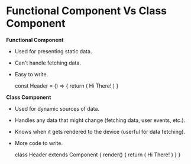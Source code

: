 # Functional Component Vs Class Component

**Functional Component**

- Used for presenting static data.
- Can't handle fetching data.
- Easy to write.


    const Header = () => {
      return (
        <Text>Hi There!</Text>
      )
    }


**Class Component**

- Used for dynamic sources of data.
- Handles any data that might change (fetching data, user events, etc.).
- Knows when it gets rendered to the device (userful for data fetching).
- More code to write.


    class Header extends Component {
      render() {
        return (
          <Text>Hi There!</Text>
        )
      }
    }
